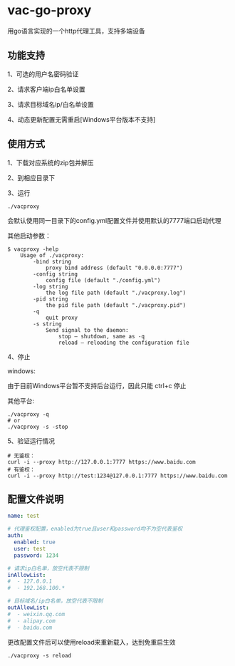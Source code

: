 # vac-go-proxy

用go语言实现的一个http代理工具，支持多端设备



## 功能支持

1、可选的用户名密码验证

2、请求客户端ip白名单设置

3、请求目标域名ip/白名单设置

4、动态更新配置无需重启[Windows平台版本不支持]

## 使用方式

1、下载对应系统的zip包并解压

2、到相应目录下

3、运行

```shell
./vacproxy 
```

会默认使用同一目录下的config.yml配置文件并使用默认的7777端口启动代理

其他启动参数：

```shell
$ vacproxy -help
    Usage of ./vacproxy:
        -bind string
            proxy bind address (default "0.0.0.0:7777")
        -config string
            config file (default "./config.yml")
        -log string
            the log file path (default "./vacproxy.log")
        -pid string
            the pid file path (default "./vacproxy.pid")
        -q  
            quit proxy
        -s string
            Send signal to the daemon:
                stop — shutdown, same as -q
                reload — reloading the configuration file
```

4、停止

windows:

由于目前Windows平台暂不支持后台运行，因此只能 ctrl+c 停止

其他平台:

```shell
./vacproxy -q
# or
./vacproxy -s -stop
```

5、验证运行情况

```shell
# 无鉴权：
curl -i --proxy http://127.0.0.1:7777 https://www.baidu.com
# 有鉴权：
curl -i --proxy http://test:1234@127.0.0.1:7777 https://www.baidu.com
```

## 配置文件说明

```yml
name: test

# 代理鉴权配置，enabled为true且user和password均不为空代表鉴权
auth:
  enabled: true
  user: test
  password: 1234

# 请求ip白名单，放空代表不限制
inAllowList:
#  - 127.0.0.1
#  - 192.168.100.*

# 目标域名/ip白名单，放空代表不限制
outAllowList:
#  - weixin.qq.com
#  - alipay.com
#  - baidu.com
```

更改配置文件后可以使用reload来重新载入，达到免重启生效

```shell
./vacproxy -s reload
```
